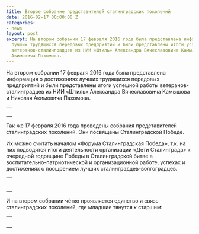 ```yaml
---
title: Второе собрание представителей сталинградских поколений
date: 2016-02-17 00:00:00 Z
categories:
- news
layout: post
excerpt: На втором собрании 17 февраля 2016 года была представлена информация о достижениях
  лучших трудящихся передовых предприятий и были представлены итоги успешной работы
  ветеранов-сталинградцев из НИИ «Штиль» Александра Вячеславовича Камышова и Николая
  Акимовича Пахомова.
---
```


<p>На втором собрании 17 февраля 2016 года была представлена информация о достижениях лучших трудящихся передовых
	предприятий и были представлены итоги успешной работы ветеранов-сталинградцев из НИИ «Штиль» Александра
	Вячеславовича Камышова и Николая Акимовича Пахомова.</p>
<table class="photo_case">
	<tr>
		<td><a href="/img/26.10.2016/14.jpg" target="_blank"><img class="photo" src="/img/26.10.2016/14_prev.jpg"
					alt=""></a></td>
	</tr>
	<tr>
		<td><a href="/img/26.10.2016/26.jpg" target="_blank"><img class="photo" src="/img/26.10.2016/26_prev.jpg"
					alt=""></a></td>
	</tr>
	<tr>
		<td><a href="/img/26.10.2016/27.jpg" target="_blank"><img class="photo" src="/img/26.10.2016/27_prev.jpg"
					alt=""></a></td>
	</tr>
	<tr>
		<td><a href="/img/26.10.2016/28.jpg" target="_blank"><img class="photo" src="/img/26.10.2016/28_prev.jpg"
					alt=""></a></td>
	</tr>
</table>
<p>Так же 17 февраля 2016 года проведены собрания представителей сталинградских поколений. Они посвящены Сталинградской
	Победе.</p>
<p>Их можно считать началом «Форума Сталинградская Победа», т.к. на них подводятся итоги деятельности организации «Дети
	Сталинграда» к очередной годовщине Победы в Сталинградской битве в воспитательно-патриотической и организационной
	работе, успехах и достижениях с поощрением лучших сталинградцев-волгоградцев.</p>
<table class="photo_case">
	<tr>
		<td><a href="/img/26.10.2016/15.jpg" target="_blank"><img class="photo" src="/img/26.10.2016/15_prev.jpg"
					alt=""></a></td>
	</tr>
	<tr>
		<td><a href="/img/26.10.2016/16.jpg" target="_blank"><img class="photo" src="/img/26.10.2016/16_prev.jpg"
					alt=""></a></td>
	</tr>
	<tr>
		<td><a href="/img/26.10.2016/17.jpg" target="_blank"><img class="photo" src="/img/26.10.2016/17_prev.jpg"
					alt=""></a></td>
	</tr>
	<tr>
		<td><a href="/img/26.10.2016/18.jpg" target="_blank"><img class="photo" src="/img/26.10.2016/18_prev.jpg"
					alt=""></a></td>
	</tr>
	<tr>
		<td><a href="/img/26.10.2016/19.jpg" target="_blank"><img class="photo" src="/img/26.10.2016/19_prev.jpg"
					alt=""></a></td>
	</tr>
	<tr>
		<td><a href="/img/26.10.2016/20.jpg" target="_blank"><img class="photo" src="/img/26.10.2016/20_prev.jpg"
					alt=""></a></td>
	</tr>
</table>
<p>И на втором собрании чётко проявляется единство и связь сталинградских поколений, где младшие тянутся к старшим:</p>
<table class="photo_case">
	<tr>
		<td><a href="/img/26.10.2016/21.jpg" target="_blank"><img class="photo" src="/img/26.10.2016/21_prev.jpg"
					alt=""></a></td>
	</tr>
	<tr>
		<td><a href="/img/26.10.2016/22.jpg" target="_blank"><img class="photo" src="/img/26.10.2016/22_prev.jpg"
					alt=""></a></td>
	</tr>
	<tr>
		<td><a href="/img/26.10.2016/23.jpg" target="_blank"><img class="photo" src="/img/26.10.2016/23_prev.jpg"
					alt=""></a></td>
	</tr>
	<tr>
		<td><a href="/img/26.10.2016/24.jpg" target="_blank"><img class="photo" src="/img/26.10.2016/24_prev.jpg"
					alt=""></a></td>
	</tr>
	<tr>
		<td><a href="/img/26.10.2016/25.jpg" target="_blank"><img class="photo" src="/img/26.10.2016/25_prev.jpg"
					alt=""></a></td>
	</tr>
</table>